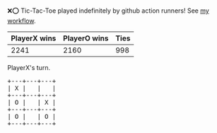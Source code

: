 :x::o: Tic-Tac-Toe played indefinitely by github action runners! See [my workflow](.github/workflows/play.yaml).

|PlayerX wins|PlayerO wins|Ties|
|-|-|-|
|2241|2160|998|

PlayerX's turn.

<pre>
+---+---+---+
| X |   |   |
+---+---+---+
| O |   | X |
+---+---+---+
| O |   | O |
+---+---+---+
</pre>